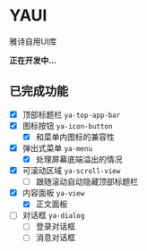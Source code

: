 # YAUI

雅诗自用UI库

**正在开发中...**

## 已完成功能

- [x] 顶部标题栏 `ya-top-app-bar`
- [x] 图标按钮   `ya-icon-button`
  - [x] 和菜单内图标的兼容性
- [x] 弹出式菜单 `ya-menu`
  - [x] 处理屏幕底端溢出的情况
- [x] 可滚动区域 `ya-scroll-view`
  - [ ] 跟随滚动自动隐藏顶部标题栏
- [x] 内容面板   `ya-view`
  - [x] 正文面板
- [ ] 对话框 `ya-dialog`
  - [ ] 登录对话框
  - [ ] 消息对话框
